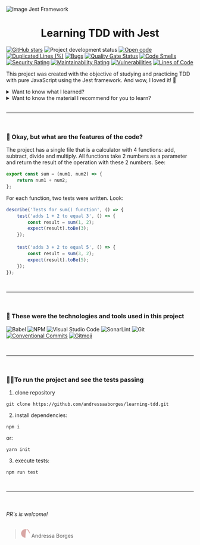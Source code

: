 ![Image Jest Framework](https://i.imgur.com/64HGWfN.png)

<h1 align="center">Learning TDD with Jest</h1>

[![GitHub stars](https://img.shields.io/github/stars/andressaaborges/learning-tdd)](https://github.com/andressaaborges/learning-tdd/stargazers) ![Project development status](https://img.shields.io/static/v1?label=status&message=done&color=green&) [![Open code](https://img.shields.io/static/v1?label=&labelColor=333&logo=visualstudiocode&logoColor=blue&message=Open%20in%20Visual%20Studio%20Code&color=blue)](https://github.dev/andressaaborges/learning-tdd) [![Duplicated Lines (%)](https://sonarcloud.io/api/project_badges/measure?project=andressaaborges_learning-tdd&metric=duplicated_lines_density)](https://sonarcloud.io/summary/new_code?id=andressaaborges_learning-tdd) [![Bugs](https://sonarcloud.io/api/project_badges/measure?project=andressaaborges_learning-tdd&metric=bugs)](https://sonarcloud.io/summary/new_code?id=andressaaborges_learning-tdd) [![Quality Gate Status](https://sonarcloud.io/api/project_badges/measure?project=andressaaborges_learning-tdd&metric=alert_status)](https://sonarcloud.io/summary/new_code?id=andressaaborges_learning-tdd) [![Code Smells](https://sonarcloud.io/api/project_badges/measure?project=andressaaborges_learning-tdd&metric=code_smells)](https://sonarcloud.io/summary/new_code?id=andressaaborges_learning-tdd) [![Security Rating](https://sonarcloud.io/api/project_badges/measure?project=andressaaborges_learning-tdd&metric=security_rating)](https://sonarcloud.io/summary/new_code?id=andressaaborges_learning-tdd) [![Maintainability Rating](https://sonarcloud.io/api/project_badges/measure?project=andressaaborges_learning-tdd&metric=sqale_rating)](https://sonarcloud.io/summary/new_code?id=andressaaborges_learning-tdd) [![Vulnerabilities](https://sonarcloud.io/api/project_badges/measure?project=andressaaborges_learning-tdd&metric=vulnerabilities)](https://sonarcloud.io/summary/new_code?id=andressaaborges_learning-tdd) [![Lines of Code](https://sonarcloud.io/api/project_badges/measure?project=andressaaborges_learning-tdd&metric=ncloc)](https://sonarcloud.io/summary/new_code?id=andressaaborges_learning-tdd)

<p>
    This project was created with the objective of studying and practicing TDD with pure JavaScript using the Jest framework. And wow, I loved it! 🤩
</p>

<details>
    <summary>Want to know what I learned?</summary>
    
    1. Types of automated tests and Continuous Delivery
    2. What is TDD?
    3. What is a unit?
    4. TDD advantages
    5. Cycle of a TDD
    6. Native tests x Tests with libs/frameworks
    7. Jest Documentationg
    
</details>

<details>
    <summary>Want to know the material I recommend for you to learn?</summary>
    
* [If you usually learn by videos, watch part 1 and 2, you will like it! Os vídeos são em pt-br :)](https://www.youtube.com/watch?v=hwgy0l7_XRE)
* [Read the Jest documentation! Not only because it's the dev person's guide, but also because she's really beautiful, really!](https://jestjs.io)
   
</details>

<br>
<hr>
<br>

<h3>
    🔎 Okay, but what are the features of the code?
</h3>
<p>
    The project has a single file that is a calculator with 4 functions: add, subtract, divide and multiply. All functions take 2 numbers as a parameter and return the result of the operation with these 2 numbers.
    See:
</p>

```javascript
export const sum = (num1, num2) => {
    return num1 + num2;
};
```

<p>
    For each function, two tests were written. Look:
</p>

```javascript
describe('Tests for sum() function', () => {
    test('adds 1 + 2 to equal 3', () => {
        const result = sum(1, 2);
        expect(result).toBe(3);
    });

    test('adds 3 + 2 to equal 5', () => {
        const result = sum(3, 2);
        expect(result).toBe(5);
    });
});
```

<br>
<hr>
<br>

<h3>🧩 These were the technologies and tools used in this project</h3>

![Babel](https://img.shields.io/badge/Babel-F9DC3E?style=for-the-badge&logo=babel&logoColor=yellow&color=323330) ![NPM](https://img.shields.io/badge/npm-CB3837?style=for-the-badge&logo=npm&logoColor=white) ![Visual Studio Code](https://img.shields.io/badge/VSCode-0078D4?style=for-the-badge&logo=visual%20studio%20code&logoColor=white) ![SonarLint](https://img.shields.io/badge/SonarLint-CB2029?style=for-the-badge&logo=sonarlint&logoColor=white) ![Git](https://img.shields.io/badge/GIT-E44C30?style=for-the-badge&logo=git&logoColor=white) [![Conventional Commits](https://img.shields.io/badge/Conventional%20Commits-%23333?style=for-the-badge&logo=conventionalcommits&logoColor=white)](https://conventionalcommits.org) [![Gitmoji](https://img.shields.io/badge/gitmoji-%20😜%20😍-FFDD67.svg?style=for-the-badge)](https://gitmoji.dev)

<br>
<hr>
<br>

<h3>💃🏾‍To run the project and see the tests passing</h3>

1. clone repository
```shell
git clone https://github.com/andressaaborges/learning-tdd.git
```

2. install dependencies:
```shell
npm i
```
or:

```shell
yarn init
```

3. execute tests:
```shell
npm run test
```

<br>
<hr>
<br>

<h6>
    PR's is welcome!
</h6>

> <img src="https://github.com/andressaaborges/portfolio-pretalab/blob/master/assets/logo-andressa-borges.svg" width="24" alt="Logo Andressa Borges"/> Andressa Borges
